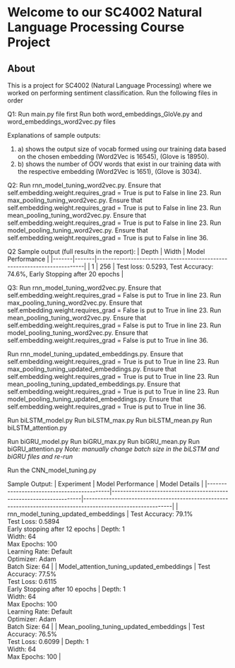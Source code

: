# Welcome to our SC4002 Natural Language Processing Course Project
## About

This is a project for SC4002 (Natural Language Processing) where we worked on performing sentiment classification.
Run the following files in order

Q1:
  Run main.py file first
  Run both word_embeddings_GloVe.py and word_embeddings_word2vec.py files

Explanations of sample outputs:
  1. a) shows the output size of vocab formed using our training data based on the chosen embedding (Word2Vec is 16545), (Glove is 18950).
  1. b) shows the number of OOV words that exist in our training data with the respective embedding (Word2Vec is 1651), (Glove is 3034). 


Q2: 
  Run rnn_model_tuning_word2vec.py. Ensure that self.embedding.weight.requires_grad = True is put to False in line 23.
  Run max_pooling_tuning_word2vec.py. Ensure that self.embedding.weight.requires_grad = True is put to False in line 23.
  Run mean_pooling_tuning_word2vec.py. Ensure that self.embedding.weight.requires_grad = True is put to False in line 23.
  Run model_pooling_tuning_word2vec.py. Ensure that self.embedding.weight.requires_grad = True is put to False in line 36.
 

Q2 Sample output (full results in the report):
| Depth | Width | Model Performance                                                       |
|-------|-------|-------------------------------------------------------------------------|
| 1     | 256   | Test loss: 0.5293, Test Accuracy: 74.6%, Early Stopping after 20 epochs |


Q3:
  Run rnn_model_tuning_word2vec.py. Ensure that self.embedding.weight.requires_grad = False is put to True in line 23.
  Run max_pooling_tuning_word2vec.py. Ensure that self.embedding.weight.requires_grad = False is put to True in line 23.
  Run mean_pooling_tuning_word2vec.py. Ensure that self.embedding.weight.requires_grad = False is put to True in line 23.
  Run model_pooling_tuning_word2vec.py. Ensure that self.embedding.weight.requires_grad = False is put to True in line 36.
  
  Run rnn_model_tuning_updated_embeddings.py. Ensure that self.embedding.weight.requires_grad = True is put to True in line 23.
  Run max_pooling_tuning_updated_embeddings.py. Ensure that self.embedding.weight.requires_grad = True is put to True in line 23.
  Run mean_pooling_tuning_updated_embeddings.py. Ensure that self.embedding.weight.requires_grad = True is put to True in line 23.
  Run model_pooling_tuning_updated_embeddings.py. Ensure that self.embedding.weight.requires_grad = True is put to True in line 36.

  Run biLSTM_model.py
  Run biLSTM_max.py
  Run biLSTM_mean.py
  Run biLSTM_attention.py

  Run biGRU_model.py
  Run biGRU_max.py
  Run biGRU_mean.py
  Run biGRU_attention.py
  *Note: manually change batch size in the biLSTM and biGRU files and re-run*

  Run the CNN_model_tuning.py

  Sample Output:
  | Experiment                                | Model Performance                                                | Model Details                                                                                               |
|-------------------------------------------|-------------------------------------------------------------------|-------------------------------------------------------------------------------------------------------------|
| rnn_model_tuning_updated_embeddings        | Test Accuracy: 79.1%<br>Test Loss: 0.5894<br>Early stopping after 12 epochs | Depth: 1<br>Width: 64<br>Max Epochs: 100<br>Learning Rate: Default<br>Optimizer: Adam<br>Batch Size: 64     |
| Model_attention_tuning_updated_embeddings  | Test Accuracy: 77.5%<br>Test Loss: 0.6115<br>Early Stopping after 10 epochs | Depth: 1<br>Width: 64<br>Max Epochs: 100<br>Learning Rate: Default<br>Optimizer: Adam<br>Batch Size: 64     |
| Mean_pooling_tuning_updated_embeddings     | Test Accuracy: 76.5%<br>Test Loss: 0.6099                         | Depth: 1<br>Width: 64<br>Max Epochs: 100                                                                    |


  
